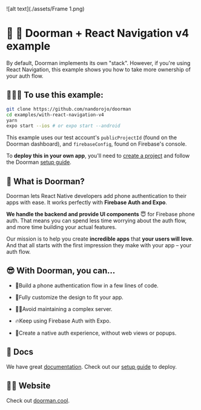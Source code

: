 ![alt text](./assets/Frame 1.png)

# 🚪 👾 Doorman + React Navigation v4 example

By default, Doorman implements its own "stack". However, if you're using React Navigation, this example shows you how to take more ownership of your auth flow.

## 🏄🏾‍♂️ To use this example:

```sh
git clone https://github.com/nandorojo/doorman
cd examples/with-react-navigation-v4
yarn
expo start --ios # or expo start --android
```

This example uses our test account's `publicProjectId` (found on the Doorman dashboard), and `firebaseConfig`, found on Firebase's console.

To **deploy this in your own app**, you'll need to [create a project](https://app.doorman.cool) and follow the Doorman [setup guide](https://docs.doorman.cool/introduction/getting-started).

## 🧐 What is Doorman?

Doorman lets React Native developers add phone authentication to their apps with ease. It works perfectly with **Firebase Auth and Expo**.

**We handle the backend and provide UI components** 😇 for Firebase phone auth. That means you can spend less time worrying about the auth flow, and more time building your actual features.

Our mission is to help you create **incredible apps** that **your users will love**. And that all starts with the first impression they make with your app – your auth flow.

## 😎 With Doorman, you can...

- 👟Build a phone authentication flow in a few lines of code.

- 💅Fully customize the design to fit your app.

* 👩‍💻Avoid maintaining a complex server.

* 🔥Keep using Firebase Auth with Expo.

* 🕺Create a native auth experience, without web views or popups.

## 👾 Docs

We have great [documentation](https://docs.doorman.cool). Check out our [setup guide](https://docs.doorman.cool/introduction/getting-started) to deploy.

## 👩‍💻 Website

Check out [doorman.cool](https://doorman.cool).

